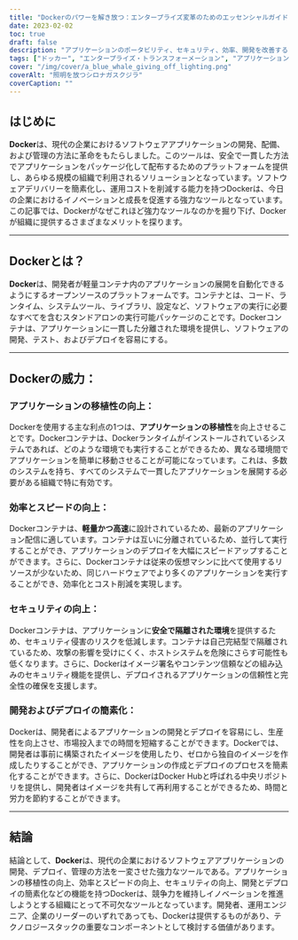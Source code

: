 ```yaml
---
title: "Dockerのパワーを解き放つ：エンタープライズ変革のためのエッセンシャルガイド"
date: 2023-02-02
toc: true
draft: false
description: "アプリケーションのポータビリティ、セキュリティ、効率、開発を改善するための包括的なガイドで、Dockerのパワーと企業変革のための利点を発見してください。"
tags: ["ドッカー", "エンタープライズ・トランスフォーメーション", "アプリケーションのポータビリティ", "効率性の向上", "セキュリティの向上", "開発・展開の簡素化", "ソフトウェアアプリケーション", "コンテナ", "生産性", "タイムトゥマーケット"]
cover: "/img/cover/a_blue_whale_giving_off_lighting.png"
coverAlt: "照明を放つシロナガスクジラ"
coverCaption: ""
---
```


## はじめに

**Docker**は、現代の企業におけるソフトウェアアプリケーションの開発、配備、および管理の方法に革命をもたらしました。このツールは、安全で一貫した方法でアプリケーションをパッケージ化して配布するためのプラットフォームを提供し、あらゆる規模の組織で利用されるソリューションとなっています。ソフトウェアデリバリーを簡素化し、運用コストを削減する能力を持つDockerは、今日の企業におけるイノベーションと成長を促進する強力なツールとなっています。この記事では、Dockerがなぜこれほど強力なツールなのかを掘り下げ、Dockerが組織に提供するさまざまなメリットを探ります。

______

## Dockerとは？

**Docker**は、開発者が軽量コンテナ内のアプリケーションの展開を自動化できるようにするオープンソースのプラットフォームです。コンテナとは、コード、ランタイム、システムツール、ライブラリ、設定など、ソフトウェアの実行に必要なすべてを含むスタンドアロンの実行可能パッケージのことです。Dockerコンテナは、アプリケーションに一貫した分離された環境を提供し、ソフトウェアの開発、テスト、およびデプロイを容易にする。

______

## Dockerの威力：

### アプリケーションの移植性の向上：
Dockerを使用する主な利点の1つは、**アプリケーションの移植性**を向上させることです。Dockerコンテナは、Dockerランタイムがインストールされているシステムであれば、どのような環境でも実行することができるため、異なる環境間でアプリケーションを簡単に移動させることが可能になっています。これは、多数のシステムを持ち、すべてのシステムで一貫したアプリケーションを展開する必要がある組織で特に有効です。

### 効率とスピードの向上：
Dockerコンテナは、**軽量かつ高速**に設計されているため、最新のアプリケーション配信に適しています。コンテナは互いに分離されているため、並行して実行することができ、アプリケーションのデプロイを大幅にスピードアップすることができます。さらに、Dockerコンテナは従来の仮想マシンに比べて使用するリソースが少ないため、同じハードウェアでより多くのアプリケーションを実行することができ、効率化とコスト削減を実現します。

### セキュリティの向上：
Dockerコンテナは、アプリケーションに**安全で隔離された環境**を提供するため、セキュリティ侵害のリスクを低減します。コンテナは自己完結型で隔離されているため、攻撃の影響を受けにくく、ホストシステムを危険にさらす可能性も低くなります。さらに、Dockerはイメージ署名やコンテンツ信頼などの組み込みのセキュリティ機能を提供し、デプロイされるアプリケーションの信頼性と完全性の確保を支援します。

### 開発およびデプロイの簡素化：
Dockerは、開発者によるアプリケーションの開発とデプロイを容易にし、生産性を向上させ、市場投入までの時間を短縮することができます。Dockerでは、開発者は事前に構築されたイメージを使用したり、ゼロから独自のイメージを作成したりすることができ、アプリケーションの作成とデプロイのプロセスを簡素化することができます。さらに、DockerはDocker Hubと呼ばれる中央リポジトリを提供し、開発者はイメージを共有して再利用することができるため、時間と労力を節約することができます。

______

## 結論

結論として、**Docker**は、現代の企業におけるソフトウェアアプリケーションの開発、デプロイ、管理の方法を一変させた強力なツールである。アプリケーションの移植性の向上、効率とスピードの向上、セキュリティの向上、開発とデプロイの簡素化などの機能を持つDockerは、競争力を維持しイノベーションを推進しようとする組織にとって不可欠なツールとなっています。開発者、運用エンジニア、企業のリーダーのいずれであっても、Dockerは提供するものがあり、テクノロジースタックの重要なコンポーネントとして検討する価値があります。
